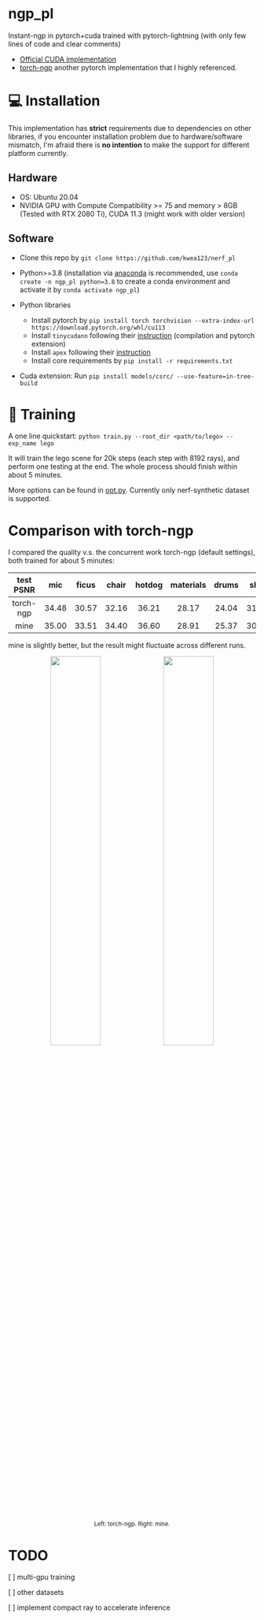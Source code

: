 # ngp_pl
Instant-ngp in pytorch+cuda trained with pytorch-lightning (with only few lines of code and clear comments)

*  [Official CUDA implementation](https://github.com/NVlabs/instant-ngp/tree/master)
*  [torch-ngp](https://github.com/ashawkey/torch-ngp) another pytorch implementation that I highly referenced.

# :computer: Installation

This implementation has **strict** requirements due to dependencies on other libraries, if you encounter installation problem due to hardware/software mismatch, I'm afraid there is **no intention** to make the support for different platform currently.

## Hardware

* OS: Ubuntu 20.04
* NVIDIA GPU with Compute Compatibility >= 75 and memory > 8GB (Tested with RTX 2080 Ti), CUDA 11.3 (might work with older version)

## Software

* Clone this repo by `git clone https://github.com/kwea123/nerf_pl`
* Python>=3.8 (installation via [anaconda](https://www.anaconda.com/distribution/) is recommended, use `conda create -n ngp_pl python=3.8` to create a conda environment and activate it by `conda activate ngp_pl`)
* Python libraries
    * Install pytorch by `pip install torch torchvision --extra-index-url https://download.pytorch.org/whl/cu113`
    * Install `tinycudann` following their [instruction](https://github.com/NVlabs/tiny-cuda-nn#requirements) (compilation and pytorch extension)
    * Install `apex` following their [instruction](https://github.com/NVIDIA/apex#linux)
    * Install core requirements by `pip install -r requirements.txt`

* Cuda extension: Run `pip install models/csrc/ --use-feature=in-tree-build`

# :key: Training

A one line quickstart: `python train.py --root_dir <path/to/lego> --exp_name lego`

It will train the lego scene for 20k steps (each step with 8192 rays), and perform one testing at the end. The whole process should finish within about 5 minutes.

More options can be found in [opt.py](opt.py). Currently only nerf-synthetic dataset is supported.

# Comparison with torch-ngp

I compared the quality v.s. the concurrent work torch-ngp (default settings), both trained for about 5 minutes:

| test PSNR | mic   | ficus | chair | hotdog | materials | drums | ship  | lego  | AVG   |
| :---:     | :---: | :---: | :---: | :---:  | :---:     | :---: | :---: | :---: | :---: |
| torch-ngp | 34.48 | 30.57 | 32.16 | 36.21  | 28.17     | 24.04 | 31.18 | 34.88 | 31.46 |
| mine      | 35.00 | 33.51 | 34.40 | 36.60  | 28.91     | 25.37 | 30.27 | 34.64 | **32.34** |

mine is slightly better, but the result might fluctuate across different runs.

<p align="center">
  <img src="https://user-images.githubusercontent.com/11364490/176800109-38eb35f3-e145-4a09-8304-1795e3a4e8cd.png", width="45%">
  <img src="https://user-images.githubusercontent.com/11364490/176800106-fead794f-7e70-4459-b99e-82725fe6777e.png", width="45%">
  <br>
  <sup>Left: torch-ngp. Right: mine.</sup>
</p>

# TODO

[ ] multi-gpu training

[ ] other datasets

[ ] implement compact ray to accelerate inference
